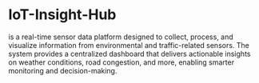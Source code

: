 # IoT-Insight-Hub
is a real-time sensor data platform designed to collect, process, and visualize information from environmental and traffic-related sensors. The system provides a centralized dashboard that delivers actionable insights on weather conditions, road congestion, and more, enabling smarter monitoring and decision-making.
